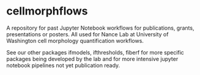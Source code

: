 # cellmorphflows
A repository for past Jupyter Notebook workflows for publications, grants, presentations or posters. All used for Nance Lab at University of Washington cell morphology quantification workflows. 

See our other packages ifmodels, ifthresholds, fiberf for more specific packages being developed by the lab and for more intensive jupyter notebook pipelines not yet publication ready. 
